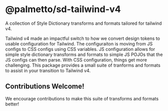 # @palmetto/sd-tailwind-v4
A collection of Style Dictionary transforms and formats tailored for tailwind v4.

Tailwind v4 made an impactful switch to how we convert design tokens to usable configuration for Tailwind. The configuraiton is moving from JS configs to CSS configs using CSS variables. JS configuration allows for simple style dictionary transforms and formats to simple JS POJOs that the JS configs can then parse. With CSS configuration, things get more challenging. This package provides a small suite of tranforms and formats to assist in your transition to Tailwind v4.

## Contributions Welcome!

We encourage contributions to make this suite of transforms and formats better!


